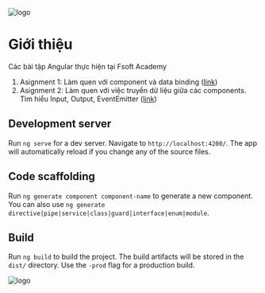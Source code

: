 ![logo](https://upload.wikimedia.org/wikipedia/commons/thumb/c/cf/Angular_full_color_logo.svg/250px-Angular_full_color_logo.svg.png)
# Giới thiệu
Các bài tập Angular thực hiện tại Fsoft Academy

1. Asignment 1: Làm quen với component và data binding ([link](https://github.com/tienthanhjlw/asm-ng/tree/asm-1))
2. Asignment 2: Làm quen với việc truyền dữ liệu giữa các components. Tìm hiểu Input, Output, EventEmitter ([link](https://github.com/tienthanhjlw/asm-ng/tree/asm-2))


## Development server

Run `ng serve` for a dev server. Navigate to `http://localhost:4200/`. The app will automatically reload if you change any of the source files.

## Code scaffolding

Run `ng generate component component-name` to generate a new component. You can also use `ng generate directive|pipe|service|class|guard|interface|enum|module`.

## Build

Run `ng build` to build the project. The build artifacts will be stored in the `dist/` directory. Use the `-prod` flag for a production build.

![logo](https://www.fpt-software.com/wp-content/uploads/sites/2/2017/11/FPT-Software-Ngang-2017.png)
